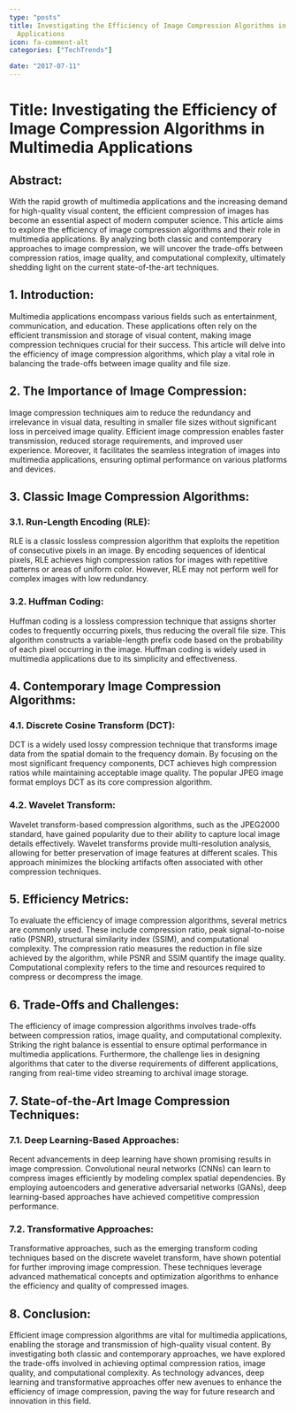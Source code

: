 ```yaml
---
type: "posts"
title: Investigating the Efficiency of Image Compression Algorithms in Multimedia
  Applications
icon: fa-comment-alt
categories: ["TechTrends"]

date: "2017-07-11"
---
```




# Title: Investigating the Efficiency of Image Compression Algorithms in Multimedia Applications

## Abstract:
With the rapid growth of multimedia applications and the increasing demand for high-quality visual content, the efficient compression of images has become an essential aspect of modern computer science. This article aims to explore the efficiency of image compression algorithms and their role in multimedia applications. By analyzing both classic and contemporary approaches to image compression, we will uncover the trade-offs between compression ratios, image quality, and computational complexity, ultimately shedding light on the current state-of-the-art techniques.

## 1. Introduction:
Multimedia applications encompass various fields such as entertainment, communication, and education. These applications often rely on the efficient transmission and storage of visual content, making image compression techniques crucial for their success. This article will delve into the efficiency of image compression algorithms, which play a vital role in balancing the trade-offs between image quality and file size.

## 2. The Importance of Image Compression:
Image compression techniques aim to reduce the redundancy and irrelevance in visual data, resulting in smaller file sizes without significant loss in perceived image quality. Efficient image compression enables faster transmission, reduced storage requirements, and improved user experience. Moreover, it facilitates the seamless integration of images into multimedia applications, ensuring optimal performance on various platforms and devices.

## 3. Classic Image Compression Algorithms:
### 3.1. Run-Length Encoding (RLE):
RLE is a classic lossless compression algorithm that exploits the repetition of consecutive pixels in an image. By encoding sequences of identical pixels, RLE achieves high compression ratios for images with repetitive patterns or areas of uniform color. However, RLE may not perform well for complex images with low redundancy.

### 3.2. Huffman Coding:
Huffman coding is a lossless compression technique that assigns shorter codes to frequently occurring pixels, thus reducing the overall file size. This algorithm constructs a variable-length prefix code based on the probability of each pixel occurring in the image. Huffman coding is widely used in multimedia applications due to its simplicity and effectiveness.

## 4. Contemporary Image Compression Algorithms:
### 4.1. Discrete Cosine Transform (DCT):
DCT is a widely used lossy compression technique that transforms image data from the spatial domain to the frequency domain. By focusing on the most significant frequency components, DCT achieves high compression ratios while maintaining acceptable image quality. The popular JPEG image format employs DCT as its core compression algorithm.

### 4.2. Wavelet Transform:
Wavelet transform-based compression algorithms, such as the JPEG2000 standard, have gained popularity due to their ability to capture local image details effectively. Wavelet transforms provide multi-resolution analysis, allowing for better preservation of image features at different scales. This approach minimizes the blocking artifacts often associated with other compression techniques.

## 5. Efficiency Metrics:
To evaluate the efficiency of image compression algorithms, several metrics are commonly used. These include compression ratio, peak signal-to-noise ratio (PSNR), structural similarity index (SSIM), and computational complexity. The compression ratio measures the reduction in file size achieved by the algorithm, while PSNR and SSIM quantify the image quality. Computational complexity refers to the time and resources required to compress or decompress the image.

## 6. Trade-Offs and Challenges:
The efficiency of image compression algorithms involves trade-offs between compression ratios, image quality, and computational complexity. Striking the right balance is essential to ensure optimal performance in multimedia applications. Furthermore, the challenge lies in designing algorithms that cater to the diverse requirements of different applications, ranging from real-time video streaming to archival image storage.

## 7. State-of-the-Art Image Compression Techniques:
### 7.1. Deep Learning-Based Approaches:
Recent advancements in deep learning have shown promising results in image compression. Convolutional neural networks (CNNs) can learn to compress images efficiently by modeling complex spatial dependencies. By employing autoencoders and generative adversarial networks (GANs), deep learning-based approaches have achieved competitive compression performance.

### 7.2. Transformative Approaches:
Transformative approaches, such as the emerging transform coding techniques based on the discrete wavelet transform, have shown potential for further improving image compression. These techniques leverage advanced mathematical concepts and optimization algorithms to enhance the efficiency and quality of compressed images.

## 8. Conclusion:
Efficient image compression algorithms are vital for multimedia applications, enabling the storage and transmission of high-quality visual content. By investigating both classic and contemporary approaches, we have explored the trade-offs involved in achieving optimal compression ratios, image quality, and computational complexity. As technology advances, deep learning and transformative approaches offer new avenues to enhance the efficiency of image compression, paving the way for future research and innovation in this field.